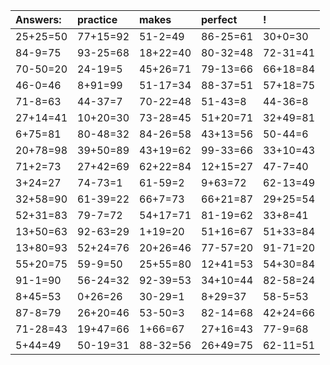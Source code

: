 | Answers: | practice | makes | perfect | ! |
| :--- | :--- | :--- | :--- | :--- |
| 25+25=50 | 77+15=92 | 51-2=49 | 86-25=61 | 30+0=30 | 
| 84-9=75 | 93-25=68 | 18+22=40 | 80-32=48 | 72-31=41 | 
| 70-50=20 | 24-19=5 | 45+26=71 | 79-13=66 | 66+18=84 | 
| 46-0=46 | 8+91=99 | 51-17=34 | 88-37=51 | 57+18=75 | 
| 71-8=63 | 44-37=7 | 70-22=48 | 51-43=8 | 44-36=8 | 
| 27+14=41 | 10+20=30 | 73-28=45 | 51+20=71 | 32+49=81 | 
| 6+75=81 | 80-48=32 | 84-26=58 | 43+13=56 | 50-44=6 | 
| 20+78=98 | 39+50=89 | 43+19=62 | 99-33=66 | 33+10=43 | 
| 71+2=73 | 27+42=69 | 62+22=84 | 12+15=27 | 47-7=40 | 
| 3+24=27 | 74-73=1 | 61-59=2 | 9+63=72 | 62-13=49 | 
| 32+58=90 | 61-39=22 | 66+7=73 | 66+21=87 | 29+25=54 | 
| 52+31=83 | 79-7=72 | 54+17=71 | 81-19=62 | 33+8=41 | 
| 13+50=63 | 92-63=29 | 1+19=20 | 51+16=67 | 51+33=84 | 
| 13+80=93 | 52+24=76 | 20+26=46 | 77-57=20 | 91-71=20 | 
| 55+20=75 | 59-9=50 | 25+55=80 | 12+41=53 | 54+30=84 | 
| 91-1=90 | 56-24=32 | 92-39=53 | 34+10=44 | 82-58=24 | 
| 8+45=53 | 0+26=26 | 30-29=1 | 8+29=37 | 58-5=53 | 
| 87-8=79 | 26+20=46 | 53-50=3 | 82-14=68 | 42+24=66 | 
| 71-28=43 | 19+47=66 | 1+66=67 | 27+16=43 | 77-9=68 | 
| 5+44=49 | 50-19=31 | 88-32=56 | 26+49=75 | 62-11=51 | 
